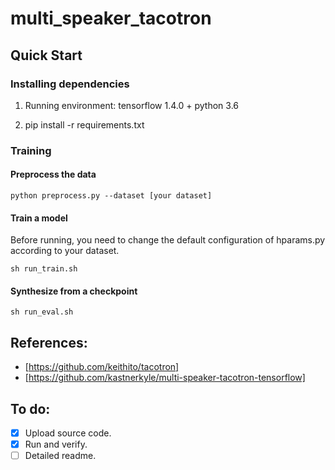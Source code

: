 # multi_speaker_tacotron

## Quick Start

### Installing dependencies

1. Running environment: tensorflow 1.4.0 + python 3.6

2. pip install -r requirements.txt

### Training

#### Preprocess the data

```
python preprocess.py --dataset [your dataset]
```

#### Train a model

Before running, you need to change the default configuration of hparams.py according to your dataset.

```
sh run_train.sh
```

#### Synthesize from a checkpoint

```
sh run_eval.sh
```

## References:

- [https://github.com/keithito/tacotron]
- [https://github.com/kastnerkyle/multi-speaker-tacotron-tensorflow]

## To do:

- [x] Upload source code.
- [x] Run and verify.
- [ ] Detailed readme.